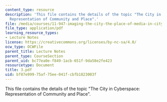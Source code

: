 ```yaml
---
content_type: resource
description: 'This file contains the details of the topic "The City in Cyberspace:
  Representation of Community and Place".'
file: /media/courses/11-947-imaging-the-city-the-place-of-media-in-city-design-and-development-fall-1998/bf87e99975af75ee041fcbfb1823003f_3.pdf
file_type: application/pdf
learning_resource_types:
- Lecture Notes
license: https://creativecommons.org/licenses/by-nc-sa/4.0/
ocw_type: OCWFile
parent_title: Lecture Notes
parent_type: CourseSection
parent_uid: bc77ea0e-f849-1acb-651f-9da58e2fe423
resourcetype: Document
title: 3.pdf
uid: bf87e999-75af-75ee-041f-cbfb1823003f
---
```

This file contains the details of the topic "The City in Cyberspace: Representation of Community and Place".